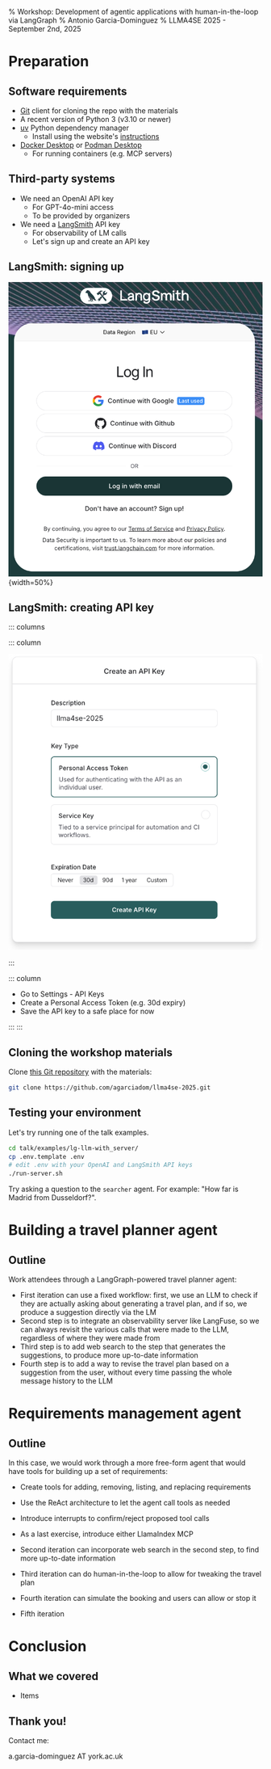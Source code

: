% Workshop: Development of agentic applications with human-in-the-loop via LangGraph
% Antonio Garcia-Dominguez
% LLMA4SE 2025 - September 2nd, 2025

# Preparation

## Software requirements

* [Git](https://git-scm.com/) client for cloning the repo with the materials
* A recent version of Python 3 (v3.10 or newer)
* [uv](https://github.com/astral-sh/uv) Python dependency manager
  * Install using the website's [instructions](https://docs.astral.sh/uv/getting-started/installation/)
* [Docker Desktop](https://www.docker.com/products/docker-desktop/) or [Podman Desktop](https://podman.io/)
  * For running containers (e.g. MCP servers)

## Third-party systems

* We need an OpenAI API key
  * For GPT-4o-mini access
  * To be provided by organizers
* We need a [LangSmith](https://eu.smith.langchain.com/) API key
  * For observability of LM calls
  * Let's sign up and create an API key

## LangSmith: signing up

![Login/Signup for LangSmith EU](img/langsmith-login.png){width=50%}

## LangSmith: creating API key

::: columns

::: column

![](img/langsmith-create-token.png)

:::

::: column

* Go to Settings - API Keys
* Create a Personal Access Token (e.g. 30d expiry)
* Save the API key to a safe place for now

:::
:::

## Cloning the workshop materials

Clone [this Git repository](https://github.com/agarciadom/llma4se-2025) with the materials:

```bash
git clone https://github.com/agarciadom/llma4se-2025.git
```

## Testing your environment

Let's try running one of the talk examples.

```bash
cd talk/examples/lg-llm-with_server/
cp .env.template .env
# edit .env with your OpenAI and LangSmith API keys
./run-server.sh
```

Try asking a question to the `searcher` agent. For example: "How far is Madrid from Dusseldorf?".

# Building a travel planner agent

## Outline

Work attendees through a LangGraph-powered travel planner agent:

* First iteration can use a fixed workflow: first, we use an LLM to check if they are actually asking about generating a travel plan, and if so, we produce a suggestion directly via the LM
* Second step is to integrate an observability server like LangFuse, so we can always revisit the various calls that were made to the LLM, regardless of where they were made from
* Third step is to add web search to the step that generates the suggestions, to produce more up-to-date information
* Fourth step is to add a way to revise the travel plan based on a suggestion from the user, without every time passing the whole message history to the LLM

# Requirements management agent

## Outline

In this case, we would work through a more free-form agent that would have tools for building up a set of requirements:

* Create tools for adding, removing, listing, and replacing requirements
* Use the ReAct architecture to let the agent call tools as needed
* Introduce interrupts to confirm/reject proposed tool calls
* As a last exercise, introduce either LlamaIndex MCP 


* Second iteration can incorporate web search in the second step, to find more up-to-date information
* Third iteration can do human-in-the-loop to allow for tweaking the travel plan
* Fourth iteration can simulate the booking and users can allow or stop it
* Fifth iteration


# Conclusion

## What we covered

* Items

## Thank you!

Contact me:

a.garcia-dominguez AT york.ac.uk
